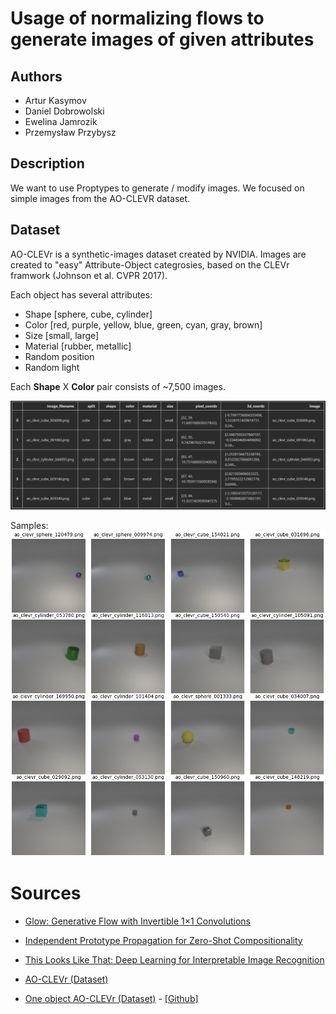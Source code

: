 # Usage of normalizing flows to generate images of given attributes

## Authors
- Artur Kasymov
- Daniel Dobrowolski
- Ewelina Jamrozik
- Przemysław Przybysz

## Description
We want to use Proptypes to generate / modify images.
We focused on simple images from the AO-CLEVR dataset.

## Dataset
AO-CLEVr is a synthetic-images dataset created by NVIDIA. Images are created to "easy" Attribute-Object categrosies, based on the CLEVr framwork (Johnson et al. CVPR 2017).

Each object has several attributes:

- Shape [sphere, cube, cylinder]
- Color [red, purple, yellow, blue, green, cyan, gray, brown]
- Size [small, large]
- Material [rubber, metallic]
- Random position
- Random light

Each **Shape** X **Color** pair consists of ~7,500 images.

![Dataset DF](description/df.png "Dataset")

Samples: 
![Dataset Samples](description/samples.png "Samples")

# Sources

- <a href="https://arxiv.org/pdf/1807.03039.pdf">Glow: Generative Flow with Invertible 1×1 Convolutions</a>

- <a href="https://arxiv.org/pdf/2106.00305.pdf">Independent Prototype Propagation
for Zero-Shot Compositionality
</a>

- <a href="https://proceedings.neurips.cc/paper/2019/file/adf7ee2dcf142b0e11888e72b43fcb75-Paper.pdf">This Looks Like That: Deep Learning for
Interpretable Image Recognition
</a>

- <a href="https://paperswithcode.com/dataset/ao-clevr">AO-CLEVr (Dataset)</a>

- <a href="https://drive.google.com/drive/folders/1BBwW9VqzROgJXmvnfXcOxbLob8FB_jLf"> One object AO-CLEVr (Dataset)</a> - <a href="https://github.com/NVlabs/causal_comp"> [Github] </a>
